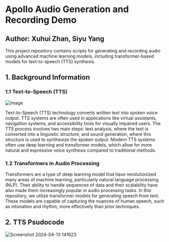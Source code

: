 # Apollo Audio Generation and Recording Demo
## Author: Xuhui Zhan, Siyu Yang

This project repository contains scripts for generating and recording audio using advanced machine learning models, including transformer-based models for text-to-speech (TTS) synthesis. 

## 1. Background Information

### 1.1 Text-to-Speech (TTS)

![image](https://github.com/xuhuizhan5/Apollo/assets/142248146/ea511fe6-a076-4fc0-bef6-2380335aa641)

Text-to-Speech (TTS) technology converts written text into spoken voice output. TTS systems are often used in applications like virtual assistants, navigation systems, and accessibility tools for visually impaired users. The TTS process involves two main steps: text analysis, where the text is converted into a linguistic structure, and sound generation, where this structure is used to synthesize the spoken output. Modern TTS systems often use deep learning and transformer models, which allow for more natural and expressive voice synthesis compared to traditional methods.

### 1.2 Transformers in Audio Processing
Transformers are a type of deep learning model that have revolutionized many areas of machine learning, particularly natural language processing (NLP). Their ability to handle sequences of data and their scalability have also made them increasingly popular in audio processing tasks. In this repository, we utilize transformer models for generating speech from text. These models are capable of capturing the nuances of human speech, such as intonation and rhythm, more effectively than prior techniques.

## 2. TTS Psudocode

![Screenshot 2024-04-13 141923](https://github.com/xuhuizhan5/Apollo/assets/142248146/47239bca-7e09-434f-8e93-b95573ee7e6c)
